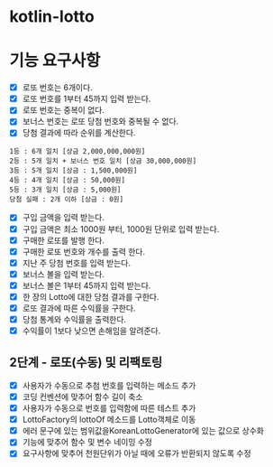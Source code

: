 # kotlin-lotto

# 기능 요구사항

- [x] 로또 번호는 6개이다.
- [x] 로또 번호를 1부터 45까지 입력 받는다.
- [x] 로또 번호는 중복이 없다.
- [x] 보너스 번호는 로또 당첨 번호와 중복될 수 없다.
- [x] 당첨 결과에 따라 순위를 계산한다.

```
1등 : 6개 일치 [상금 2,000,000,000원]
2등 : 5개 일치 + 보너스 번호 일치 [상금 30,000,000원]
3등 : 5개 일치 [상금 : 1,500,000원]
4등 : 4개 일치 [상금 : 50,000원]
5등 : 3개 일치 [상금 : 5,000원]
당첨 실패 : 2개 이하 [상금 : 0원]
```

- [x] 구입 금액을 입력 받는다.
- [x] 구입 금액은 최소 1000원 부터, 1000원 단위로 입력 받는다.
- [x] 구매한 로또를 발행 한다.
- [x] 구매한 로또 번호와 개수를 출력 한다.
- [x] 지난 주 당첨 번호를 입력 받는다.
- [x] 보너스 볼을 입력 받는다.
- [x] 보너스 볼은 1부터 45까지 입력 받는다.
- [x] 한 장의 Lotto에 대한 당첨 결과를 구한다.
- [x] 로또 결과에 따른 수익률을 구한다.
- [x] 당첨 통계와 수익률을 출력한다.
- [x] 수익률이 1보다 낮으면 손해임을 알려준다.

## 2단계 - 로또(수동) 및 리팩토링

- [x] 사용자가 수동으로 추첨 번호를 입력하는 메소드 추가
- [x] 코딩 컨벤션에 맞추어 함수 길이 축소
- [x] 사용자가 수동으로 번호를 입력함에 따른 테스트 추가
- [x] LottoFactory의 lottoOf 메소드를 Lotto객체로 이동
- [x] 에러 문구에 있는 범위값을KoreanLottoGenerator에 있는 값으로 상수화
- [x] 기능에 맞추어 함수 및 변수 네이밍 수정
- [x] 요구사항에 맞추어 천원단위가 아닐 때에 오류가 반환되지 않도록 수정